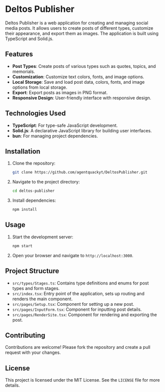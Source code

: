 # Deltos Publisher

Deltos Publisher is a web application for creating and managing social media posts. It allows users to create posts of different types, customize their appearance, and export them as images. The application is built using TypeScript and Solid.js.

## Features

- **Post Types**: Create posts of various types such as quotes, topics, and memorials.
- **Customization**: Customize text colors, fonts, and image options.
- **Local Storage**: Save and load post data, colors, fonts, and image options from local storage.
- **Export**: Export posts as images in PNG format.
- **Responsive Design**: User-friendly interface with responsive design.

## Technologies Used

- **TypeScript**: For type-safe JavaScript development.
- **Solid.js**: A declarative JavaScript library for building user interfaces.
- **bun**: For managing project dependencies.

## Installation

1. Clone the repository:
    ```sh
    git clone https://github.com/agentquackyt/DeltosPublisher.git
    ```
2. Navigate to the project directory:
    ```sh
    cd deltos-publisher
    ```
3. Install dependencies:
    ```sh
    npm install
    ```

## Usage

1. Start the development server:
    ```sh
    npm start
    ```
2. Open your browser and navigate to `http://localhost:3000`.

## Project Structure

- `src/types/Stages.ts`: Contains type definitions and enums for post types and form stages.
- `src/index.tsx`: Entry point of the application, sets up routing and renders the main component.
- `src/pages/Setup.tsx`: Component for setting up a new post.
- `src/pages/InputForm.tsx`: Component for inputting post details.
- `src/pages/RenderSite.tsx`: Component for rendering and exporting the post.

## Contributing

Contributions are welcome! Please fork the repository and create a pull request with your changes.

## License

This project is licensed under the MIT License. See the `LICENSE` file for more details.